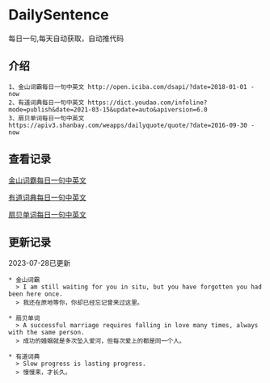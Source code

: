 # DailySentence

每日一句,每天自动获取，自动推代码

## 介绍

```
1、金山词霸每日一句中英文 http://open.iciba.com/dsapi/?date=2018-01-01 - now
2、有道词典每日一句中英文 https://dict.youdao.com/infoline?mode=publish&date=2021-03-15&update=auto&apiversion=6.0
3、扇贝单词每日一句中英文 https://apiv3.shanbay.com/weapps/dailyquote/quote/?date=2016-09-30 - now
```

## 查看记录

[金山词霸每日一句中英文](./data/iciba/)

[有道词典每日一句中英文](./data/youdao/)

[扇贝单词每日一句中英文](./data/shanbay/)

## 更新记录
2023-07-28已更新 
```
* 金山词霸
  > I am still waiting for you in situ, but you have forgotten you had been here once.
  > 我还在原地等你，你却已经忘记曾来过这里。

* 扇贝单词
  > A successful marriage requires falling in love many times, always with the same person.
  > 成功的婚姻就是多次坠入爱河，但每次爱上的都是同一个人。

* 有道词典
  > Slow progress is lasting progress.
  > 慢慢来，才长久。

```
